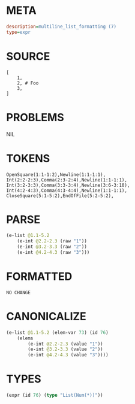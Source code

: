 # META
~~~ini
description=multiline_list_formatting (7)
type=expr
~~~
# SOURCE
~~~roc
[
	1,
	2, # Foo
	3,
]
~~~
# PROBLEMS
NIL
# TOKENS
~~~zig
OpenSquare(1:1-1:2),Newline(1:1-1:1),
Int(2:2-2:3),Comma(2:3-2:4),Newline(1:1-1:1),
Int(3:2-3:3),Comma(3:3-3:4),Newline(3:6-3:10),
Int(4:2-4:3),Comma(4:3-4:4),Newline(1:1-1:1),
CloseSquare(5:1-5:2),EndOfFile(5:2-5:2),
~~~
# PARSE
~~~clojure
(e-list @1.1-5.2
	(e-int @2.2-2.3 (raw "1"))
	(e-int @3.2-3.3 (raw "2"))
	(e-int @4.2-4.3 (raw "3")))
~~~
# FORMATTED
~~~roc
NO CHANGE
~~~
# CANONICALIZE
~~~clojure
(e-list @1.1-5.2 (elem-var 73) (id 76)
	(elems
		(e-int @2.2-2.3 (value "1"))
		(e-int @3.2-3.3 (value "2"))
		(e-int @4.2-4.3 (value "3"))))
~~~
# TYPES
~~~clojure
(expr (id 76) (type "List(Num(*))"))
~~~
